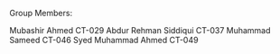 Group Members:

Mubashir Ahmed CT-029
Abdur Rehman Siddiqui CT-037
Muhammad Sameed CT-046
Syed Muhammad Ahmed CT-049
